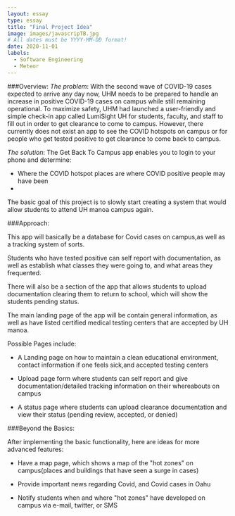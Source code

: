 ```yaml
---
layout: essay
type: essay
title: "Final Project Idea"
image: images/javascripTB.jpg
# All dates must be YYYY-MM-DD format!
date: 2020-11-01
labels:
  - Software Engineering
  - Meteor
---
```

###Overview:
*The problem*: With the second wave of COVID-19 cases expected to arrive any day now, UHM needs to be prepared to handle an increase in positive COVID-19 cases on campus while still remaining operational. To maximize safety, UHM had launched a user-friendly and simple check-in app called LumiSight UH for students, faculty, and staff to fill out in order to get clearance to come to campus. However, there currently does not exist an app to see the COVID hotspots on campus or for people who get tested positive to get clearance to come back to campus. 

*The solution*: The Get Back To Campus app enables you to login to your phone and determine: 
* Where the COVID hotspot places are where COVID positive people may have been
*


The basic goal of this project is to slowly start creating a system that would allow students to attend UH manoa campus again.

###Approach:

This app will basically be a database for Covid cases on campus,as well as a tracking system of sorts. 

Students who have tested positive can self report with documentation, as well as establish what classes they were going to, and what areas they frequented. 

There will also be a section of the app that allows students to upload documentation clearing them to return to school, which will show the students pending status. 

The main landing page of the app will be contain general information, as well as have listed certified medical testing centers that are accepted by UH manoa.

Possible Pages include:

* A Landing page on how to maintain a clean educational environment, contact information if one feels sick,and accepted testing centers

* Upload page form where students can self report and give documentation/detailed tracking information on their whereabouts on campus

* A status page where students can upload clearance documentation and view their status (pending review, accepted, or denied)


###Beyond the Basics:

After implementing the basic functionality, here are ideas for more advanced features:

* Have a map page, which shows a map of the "hot zones" on campus(places and buildings that have seen a surge in cases)

* Provide important news regarding Covid, and Covid cases in Oahu

* Notify students when and where "hot zones" have developed on campus via e-mail, twitter, or SMS
